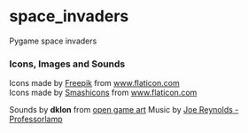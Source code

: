 # space_invaders

Pygame space invaders

### Icons, Images and Sounds

<div>Icons made by <a href="https://www.flaticon.com/authors/freepik" title="Freepik">Freepik</a> from <a href="https://www.flaticon.com/"     title="Flaticon">www.flaticon.com</a></div><div>Icons made by <a href="https://www.flaticon.com/authors/smashicons" title="Smashicons">Smashicons</a> from <a href="https://www.flaticon.com/"     title="Flaticon">www.flaticon.com</a></div>

Sounds by **dklon** from <a href="https://opengameart.org/">open game art</a>
Music by <a href="https://jrtheories.webs.com">Joe Reynolds - Professorlamp</a>
